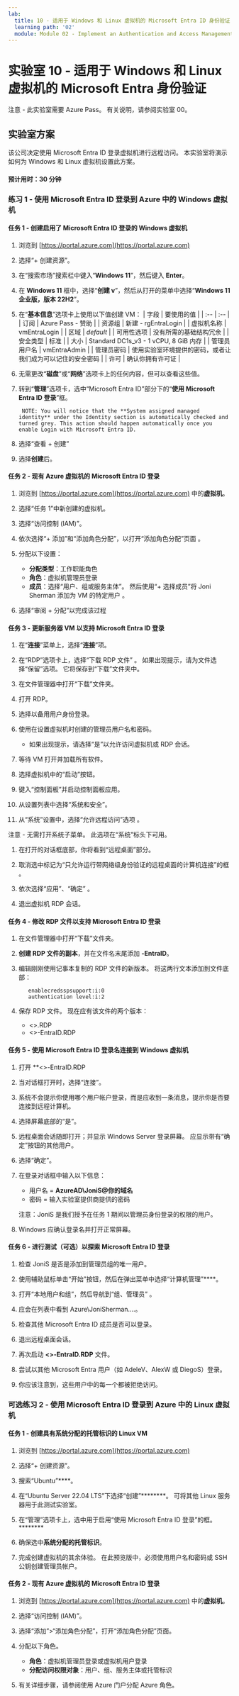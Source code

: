 ```yaml
---
lab:
  title: 10 - 适用于 Windows 和 Linux 虚拟机的 Microsoft Entra ID 身份验证
  learning path: '02'
  module: Module 02 - Implement an Authentication and Access Management Solution
---
```


# 实验室 10 - 适用于 Windows 和 Linux 虚拟机的 Microsoft Entra 身份验证

注意 - 此实验室需要 Azure Pass。 有关说明，请参阅实验室 00。

## 实验室方案

该公司决定使用 Microsoft Entra ID 登录虚拟机进行远程访问。  本实验室将演示如何为 Windows 和 Linux 虚拟机设置此方案。

#### 预计用时：30 分钟

### 练习 1 - 使用 Microsoft Entra ID 登录到 Azure 中的 Windows 虚拟机

#### 任务 1 - 创建启用了 Microsoft Entra ID 登录的 Windows 虚拟机

1. 浏览到 [https://portal.azure.com](https://portal.azure.com)

1. 选择“+ 创建资源”。

1. 在“搜索市场”搜索栏中键入“**Windows 11**”，然后键入 **Enter**。

1. 在 **Windows 11** 框中，选择“**创建 v**”，然后从打开的菜单中选择“**Windows 11 企业版，版本 22H2**”。

1. 在“**基本信息**”选项卡上使用以下值创建 VM：
  | 字段 | 要使用的值 |
  | :-- | :-- |
  | 订阅 | Azure Pass - 赞助 |
  | 资源组 | 新建 - rgEntraLogin |
  | 虚拟机名称 | vmEntraLogin |
  | 区域 | *default* |
  | 可用性选项 | 没有所需的基础结构冗余 |
  | 安全类型 | 标准 |
  | 大小 | Standard DC1s_v3 - 1 vCPU, 8 GiB 内存 |
  | 管理员用户名 | vmEntraAdmin |
  | 管理员密码 | 使用实验室环境提供的密码，或者让我们成为可以记住的安全密码 |
  | 许可 | 确认你拥有许可证 |

1. 无需更改“**磁盘**”或“**网络**”选项卡上的任何内容，但可以查看这些值。

1. 转到“**管理**”选项卡，选中“Microsoft Entra ID”部分下的“**使用 Microsoft Entra ID 登录**”框。

        NOTE: You will notice that the **System assigned managed identity** under the Identity section is automatically checked and turned grey. This action should happen automatically once you enable Login with Microsoft Entra ID.

1. 选择“查看 + 创建”

1. 选择**创建**后。

#### 任务 2 - 现有 Azure 虚拟机的 Microsoft Entra ID 登录

1. 浏览到 [https://portal.azure.com](https://portal.azure.com) 中的**虚拟机**。

1. 选择“任务 1”中新创建的虚拟机。

1. 选择“访问控制 (IAM)”。

1. 依次选择“+ 添加”和“添加角色分配”，以打开“添加角色分配”页面 。

1. 分配以下设置：
    - **分配类型**：工作职能角色
    - **角色**：虚拟机管理员登录
    - **成员**：选择“用户、组或服务主体”。  然后使用“+ 选择成员”将 Joni Sherman 添加为 VM 的特定用户 。

1. 选择“审阅 + 分配”以完成该过程

#### 任务 3 - 更新服务器 VM 以支持 Microsoft Entra ID 登录

1. 在“**连接**”菜单上，选择“**连接**”项。

1. 在“RDP”选项卡上，选择“下载 RDP 文件” 。  如果出现提示，请为文件选择“保留”选项。  它将保存到“下载”文件夹中。

1. 在文件管理器中打开“下载”文件夹。

1. 打开 RDP。

1. 选择以备用用户身份登录。

1. 使用在设置虚拟机时创建的管理员用户名和密码。
   - 如果出现提示，请选择“是”以允许访问虚拟机或 RDP 会话。

1. 等待 VM 打开并加载所有软件。

1. 选择虚拟机中的“启动”按钮。

1. 键入“控制面板”并启动控制面板应用。

1. 从设置列表中选择“系统和安全”。

1. 从“系统”设置中，选择“允许远程访问”选项 。

  注意 - 无需打开系统子菜单。 此选项在“系统”标头下可用。

1. 在打开的对话框底部，你将看到“远程桌面”部分。

1. 取消选中标记为“只允许运行带网络级身份验证的远程桌面的计算机连接”的框 。

1. 依次选择“应用”、“确定” 。

1. 退出虚拟机 RDP 会话。

#### 任务 4 - 修改 RDP 文件以支持 Microsoft Entra ID 登录

1. 在文件管理器中打开“下载”文件夹。

1. **创建 RDP 文件的副本**，并在文件名末尾添加 **-EntraID**。

1. 编辑刚刚使用记事本复制的 RDP 文件的新版本。 将这两行文本添加到文件底部：
     ```
        enablecredsspsupport:i:0
        authentication level:i:2
     ```
 
 1. 保存 RDP 文件。  现在应有该文件的两个版本：
      - <<virtual machine name>>.RDP
      - <<virtual machine name>>-EntraID.RDP

#### 任务 5 - 使用 Microsoft Entra ID 登录名连接到 Windows 虚拟机

1. 打开 **<<virtual machine name>>-EntraID.RDP

1. 当对话框打开时，选择“连接”。

1. 系统不会提示你使用哪个用户帐户登录，而是应收到一条消息，提示你是否要连接到远程计算机。

1. 选择屏幕底部的“是”。

1. 远程桌面会话随即打开；并显示 Windows Server 登录屏幕。  应显示带有“确定”按钮的其他用户。

1. 选择“确定”。

1. 在登录对话框中输入以下信息：
   - 用户名 = **AzureAD\JoniS@你的域名**
   - 密码 = 输入实验室提供商提供的密码

   注意：JoniS 是我们授予在任务 1 期间以管理员身份登录的权限的用户。

1. Windows 应确认登录名并打开正常屏幕。

#### 任务 6 - 进行测试（可选）以探索 Microsoft Entra ID 登录

1. 检查 JoniS 是否是添加到管理员组的唯一用户。

1. 使用辅助鼠标单击“开始”按钮，然后在弹出菜单中选择“计算机管理”****。

1. 打开“本地用户和组”，然后导航到“组、管理员” 。

1. 应会在列表中看到 Azure\JoniSherman....。

1. 检查其他 Microsoft Entra ID 成员是否可以登录。

1. 退出远程桌面会话。

1. 再次启动 **<<server name>>-EntraID.RDP** 文件。

1. 尝试以其他 Microsoft Entra 用户（如 AdeleV、AlexW 或 DiegoS）登录。

1. 你应该注意到，这些用户中的每一个都被拒绝访问。

### 可选练习 2 - 使用 Microsoft Entra ID 登录到 Azure 中的 Linux 虚拟机

#### 任务 1 - 创建具有系统分配的托管标识的 Linux VM

1. 浏览到 [https://portal.azure.com](https://portal.azure.com)

1. 选择“+ 创建资源”。

1. 搜索“Ubuntu”****。

1. 在“Ubuntu Server 22.04 LTS”下选择“创建”********。 可将其他 Linux 服务器用于此测试实验室。

1. 在“管理”选项卡上，选中用于启用“使用 Microsoft Entra ID 登录”的框。********

1. 确保选中**系统分配的托管标识**。

1. 完成创建虚拟机的其余体验。 在此预览版中，必须使用用户名和密码或 SSH 公钥创建管理员帐户。

#### 任务 2 - 现有 Azure 虚拟机的 Microsoft Entra ID 登录

1. 浏览到 [https://portal.azure.com](https://portal.azure.com) 中的**虚拟机**。

1. 选择“访问控制 (IAM)”。

1. 选择“添加”>“添加角色分配”，打开“添加角色分配”页面。

1. 分配以下角色。 
    - **角色**：虚拟机管理员登录或虚拟机用户登录
    - **分配访问权限对象**：用户、组、服务主体或托管标识

1. 有关详细步骤，请参阅使用 Azure 门户分配 Azure 角色。
